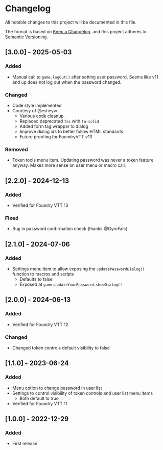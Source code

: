 # Changelog

All notable changes to this project will be documented in this file.

The format is based on [Keep a Changelog](https://keepachangelog.com/en/1.0.0/),
and this project adheres to [Semantic Versioning](https://semver.org/spec/v2.0.0.html).

## [3.0.0] - 2025-05-03

### Added

- Manual call to `game.logOut()` after setting user password. Seems like v11 and up does not log out when the password changed.

### Changed

- Code style implemented
- Courtesy of @esheyw
    - Various code cleanup
    - Replaced deprecated `fas` with `fa-solid`
    - Added form tag wrapper to dialog
    - Improve dialog ids to better follow HTML standards
    - Future proofing for FoundryVTT v13

### Removed

- Token tools menu item. Updating password was never a token feature anyway. Makes more sense on user menu or macro call.

## [2.2.0] - 2024-12-13

### Added

- Verified for Foundry VTT 13

### Fixed

- Bug in password confirmation check (thanks @GyroFalc)

## [2.1.0] - 2024-07-06

### Added

- Settings menu item to allow exposing the `updatePasswordDialog()` function to macros and scripts
    - Defaults to false
    - Exposed at `game.updateYourPassword.showDialog()`

## [2.0.0] - 2024-06-13

### Added

- Verified for Foundry VTT 12

### Changed

- Changed token controls default visibility to false

## [1.1.0] - 2023-06-24

### Added

- Menu option to change password in user list
- Settings to control visibility of token controls and user list menu items
    - Both default to true
- Verified for Foundry VTT 11

## [1.0.0] - 2022-12-29

### Added

- First release
